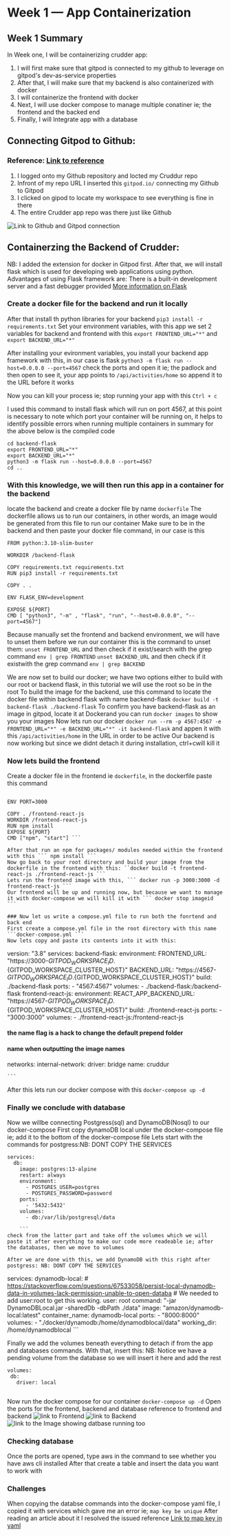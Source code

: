 # Week 1 — App Containerization

## Week 1 Summary

In Week one, I will be containerizing crudder app: 
1. I will first make sure that gitpod is connected to my github to leverage on gitpod's dev-as-service properties 
2. After that, I will make sure that my backend is also containerized with docker
3. I will containerize the frontend with docker 
4. Next, I will use docker compose to manage multiple conatiner ie; the frontend and the backed end
5. Finally, I will Integrate app with a database


## Connecting Gitpod to Github:

### Reference: [Link to reference](https://www.gitpod.io/docs/configure/authentication/github)
1. I logged onto my Github repository and locted my Cruddur repo
2. Infront of my repo URL I inserted this ```gitpod.io/``` connecting my Github to Gitpod
3. I clicked on gipod to locate my workspace to see everything is fine in there
4. The entire Crudder app repo was there just like Github

![Link to Github and Gitpod connection](assets/gitpod-github.png)


## Containerzing the Backend of Crudder:

NB: I added the extension for docker in Gitpod first.
After that, we will install flask which is used for developing web applications using python. Advantages of using Flask framework are: There is a built-in development server and a fast debugger provided [More information on Flask](https://www.analyticsvidhya.com/blog/2021/10/easy-introduction-to-flask-framework-for-beginners/)


### Create a docker file for the backend and run it locally

After that install th python libraries for your backend ```pip3 install -r requirements.txt```
Set your environment variables, with this app we set 2 variables for backend and frontend with this 
```export FRONTEND_URL="*"``` and ```export BACKEND_URL="*"```

After installing your evironment variables, you install your backend app framework with this, in our case is flask 
``` python3 -m flask run --host=0.0.0.0 --port=4567 ```
check the ports and open it ie; the padlock and then open to see it, your app points to ```/api/activities/home``` so append it to the URL before it works

Now you can kill your process ie; stop running your app with this ```Ctrl + c ```

I used this command to install flask which will run on port 4567, at this point is necessary to note which port your container will be running on, it helps to identify possible errors when running multiple containers
in summary for the above below is the compiled code

```
cd backend-flask
export FRONTEND_URL="*"
export BACKEND_URL="*"
python3 -m flask run --host=0.0.0.0 --port=4567
cd ..
```

### With this knowledge, we will then run this app in a container for the backend

locate the backend and create a docker file by name ```dockerfile``` 
The dockerfile allows us to run our containers, in other words, an image would be generated from this file to run our container
Make sure to be in the backend and then paste your docker file command, in our case is this

```
FROM python:3.10-slim-buster

WORKDIR /backend-flask

COPY requirements.txt requirements.txt
RUN pip3 install -r requirements.txt

COPY . .

ENV FLASK_ENV=development

EXPOSE ${PORT}
CMD [ "python3", "-m" , "flask", "run", "--host=0.0.0.0", "--port=4567"] 

```

Because manually set the frontend and backend environment, we will have to unset them before we run our container
this is the command to unset them: ``` unset FRONTEND_URL ``` and then check if it exist/search with the grep command ``` env | grep FRONTEND ```
                                    ``` unset BACKEND_URL ``` and then check if it existwith the grep command  ``` env | grep BACKEND ```

We are now set to build our docker; we have two options either to build with our root or backend flask, in this tutorial we will use the root so be in the root
To build the image for the backend, use this command to locate the docker file within backend flask with name backend-flask
``` docker build -t  backend-flask ./backend-flask ```
To confirm you have backend-flask as an image in gitpod, locate it at Dockerand you can run ``` docker images ``` to show you your images
Now lets run our docker  ``` docker run --rm -p 4567:4567 -e FRONTEND_URL="*" -e BACKEND_URL="*" -it backend-flask ``` and appen it with this ```/api/activities/home``` in the URL in order to be active
Our backend is now working but since we didnt detach it during installation, ctrl+cwill kill it

### Now lets build the frontend
Create a docker file in the frontend ie ``` dockerfile ```, in the dockerfile paste this command

``` FROM node:16.18

ENV PORT=3000

COPY . /frontend-react-js
WORKDIR /frontend-react-js
RUN npm install
EXPOSE ${PORT}
CMD ["npm", "start"] ```

After that run an npm for packages/ modules needed within the frontend with this ``` npm install ```
Now go back to your root directory and build your image from the dockerfile in the frontend with this: ``docker build -t frontend-react-js ./frontend-react-js ```
Lets run the frontend image with this, ``` docker run -p 3000:3000 -d frontend-react-js ```
Our frontend will be up and running now, but because we want to manage it with docker-compose we will kill it with ``` docker stop imageid ```

### Now let us write a compose.yml file to run both the fonrtend and back end
First create a compose.yml file in the root directory with this name ```docker-compose.yml ```
Now lets copy and paste its contents into it with this:

```
version: "3.8"
services:
  backend-flask:
    environment:
      FRONTEND_URL: "https://3000-${GITPOD_WORKSPACE_ID}.${GITPOD_WORKSPACE_CLUSTER_HOST}"
      BACKEND_URL: "https://4567-${GITPOD_WORKSPACE_ID}.${GITPOD_WORKSPACE_CLUSTER_HOST}"
    build: ./backend-flask
    ports:
      - "4567:4567"
    volumes:
      - ./backend-flask:/backend-flask
  frontend-react-js:
    environment:
      REACT_APP_BACKEND_URL: "https://4567-${GITPOD_WORKSPACE_ID}.${GITPOD_WORKSPACE_CLUSTER_HOST}"
    build: ./frontend-react-js
    ports:
      - "3000:3000"
    volumes:
      - ./frontend-react-js:/frontend-react-js

#### the name flag is a hack to change the default prepend folder
#### name when outputting the image names
networks: 
  internal-network:
    driver: bridge
    name: cruddur
    
    ```

After this lets run our docker compose with this ``` docker-compose up -d ```


### Finally we conclude with database
Now we willbe connecting Postgress(sql) and DynamoDB(Nosql) to our docker-compose
First copy dynamoDB local under the docker-compose file ie; add it to the bottom of the docker-compose file
Lets start with the commands for postgress:NB: DONT COPY THE SERVICES

```
services:
  db:
    image: postgres:13-alpine
    restart: always
    environment:
      - POSTGRES_USER=postgres
      - POSTGRES_PASSWORD=password
    ports:
      - '5432:5432'
    volumes: 
      - db:/var/lib/postgresql/data

    ```
check from the latter part and take off the volumes which we will paste it after everything to make our code more readeable ie; after the databases, then we move to volumes

After we are done with this, we add DynamoDB with this right after postgress: NB: DONT COPY THE SERVICES

```
services:
  dynamodb-local:
    # https://stackoverflow.com/questions/67533058/persist-local-dynamodb-data-in-volumes-lack-permission-unable-to-open-databa
    # We needed to add user:root to get this working.
    user: root
    command: "-jar DynamoDBLocal.jar -sharedDb -dbPath ./data"
    image: "amazon/dynamodb-local:latest"
    container_name: dynamodb-local
    ports:
      - "8000:8000"
    volumes:
      - "./docker/dynamodb:/home/dynamodblocal/data"
    working_dir: /home/dynamodblocal
    ```
    
  Finally we add the volumes beneath everything to detach if from the app and databases commands. 
  With that, insert this:
 NB: Notice we have a pending volume from the database so we will insert it here and add the rest
 
 ```
 volumes:
  db:
    driver: local
  
  ```
    
Now run the docker compose for our container  ``` docker-compose up -d ```
Open the ports for the frontend, backend and database
reference to frontend and backend
![link to Frontend](assets/frontend.png)
![link to Backend](assets/backend.png)
![link to the Image showing datbase running too](assets/3-tier.png)

### Checking database
Once the ports are opened, type aws in the command to see whether you have aws cli installed
After that create a table and insert the data you want to work with

### Challenges
When copying the databse commands into the docker-compose yaml file, I copied it with services which gave me an error ie; ``` map key be unique ```
After reading an article about it I resolved the issued reference [Link to map key in yaml](https://stackoverflow.com/questions/71192632/error-map-keys-must-be-unique-while-using-yaml-extension-field-in-docker-compose) 
  
 







